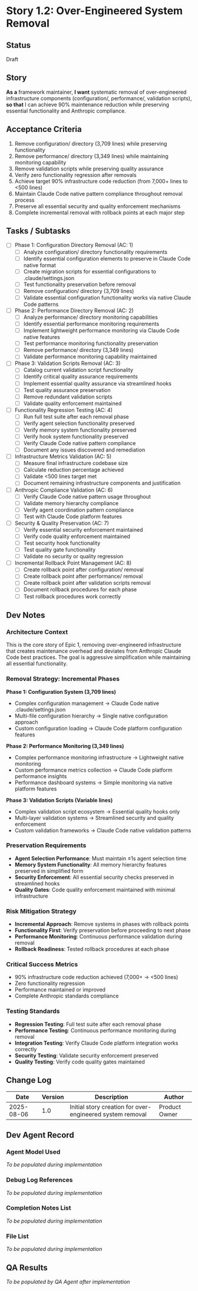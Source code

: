 # Story 1.2: Over-Engineered System Removal

## Status
Draft

## Story

**As a** framework maintainer,
**I want** systematic removal of over-engineered infrastructure components (configuration/, performance/, validation scripts),
**so that** I can achieve 90% maintenance reduction while preserving essential functionality and Anthropic compliance.

## Acceptance Criteria

1. Remove configuration/ directory (3,709 lines) while preserving functionality
2. Remove performance/ directory (3,349 lines) while maintaining monitoring capability  
3. Remove validation scripts while preserving quality assurance
4. Verify zero functionality regression after removals
5. Achieve target 90% infrastructure code reduction (from 7,000+ lines to <500 lines)
6. Maintain Claude Code native pattern compliance throughout removal process
7. Preserve all essential security and quality enforcement mechanisms
8. Complete incremental removal with rollback points at each major step

## Tasks / Subtasks

- [ ] Phase 1: Configuration Directory Removal (AC: 1)
  - [ ] Analyze configuration/ directory functionality requirements
  - [ ] Identify essential configuration elements to preserve in Claude Code native format
  - [ ] Create migration scripts for essential configurations to .claude/settings.json
  - [ ] Test functionality preservation before removal
  - [ ] Remove configuration/ directory (3,709 lines)
  - [ ] Validate essential configuration functionality works via native Claude Code patterns

- [ ] Phase 2: Performance Directory Removal (AC: 2)
  - [ ] Analyze performance/ directory monitoring capabilities
  - [ ] Identify essential performance monitoring requirements
  - [ ] Implement lightweight performance monitoring via Claude Code native features
  - [ ] Test performance monitoring functionality preservation
  - [ ] Remove performance/ directory (3,349 lines)
  - [ ] Validate performance monitoring capability maintained

- [ ] Phase 3: Validation Scripts Removal (AC: 3)
  - [ ] Catalog current validation script functionality
  - [ ] Identify critical quality assurance requirements  
  - [ ] Implement essential quality assurance via streamlined hooks
  - [ ] Test quality assurance preservation
  - [ ] Remove redundant validation scripts
  - [ ] Validate quality enforcement maintained

- [ ] Functionality Regression Testing (AC: 4)
  - [ ] Run full test suite after each removal phase
  - [ ] Verify agent selection functionality preserved
  - [ ] Verify memory system functionality preserved  
  - [ ] Verify hook system functionality preserved
  - [ ] Verify Claude Code native pattern compliance
  - [ ] Document any issues discovered and remediation

- [ ] Infrastructure Metrics Validation (AC: 5)
  - [ ] Measure final infrastructure codebase size
  - [ ] Calculate reduction percentage achieved
  - [ ] Validate <500 lines target met
  - [ ] Document remaining infrastructure components and justification

- [ ] Anthropic Compliance Validation (AC: 6)
  - [ ] Verify Claude Code native pattern usage throughout
  - [ ] Validate memory hierarchy compliance
  - [ ] Verify agent coordination pattern compliance
  - [ ] Test with Claude Code platform features

- [ ] Security & Quality Preservation (AC: 7)
  - [ ] Verify essential security enforcement maintained
  - [ ] Verify code quality enforcement maintained
  - [ ] Test security hook functionality  
  - [ ] Test quality gate functionality
  - [ ] Validate no security or quality regression

- [ ] Incremental Rollback Point Management (AC: 8)
  - [ ] Create rollback point after configuration/ removal
  - [ ] Create rollback point after performance/ removal  
  - [ ] Create rollback point after validation scripts removal
  - [ ] Document rollback procedures for each phase
  - [ ] Test rollback procedures work correctly

## Dev Notes

### Architecture Context
This is the core story of Epic 1, removing over-engineered infrastructure that creates maintenance overhead and deviates from Anthropic Claude Code best practices. The goal is aggressive simplification while maintaining all essential functionality.

### Removal Strategy: Incremental Phases
**Phase 1: Configuration System (3,709 lines)**
- Complex configuration management → Claude Code native .claude/settings.json
- Multi-file configuration hierarchy → Single native configuration approach
- Custom configuration loading → Claude Code platform configuration features

**Phase 2: Performance Monitoring (3,349 lines)**  
- Complex performance monitoring infrastructure → Lightweight native monitoring
- Custom performance metrics collection → Claude Code platform performance insights
- Performance dashboard systems → Simple monitoring via native platform features

**Phase 3: Validation Scripts (Variable lines)**
- Complex validation script ecosystem → Essential quality hooks only
- Multi-layer validation systems → Streamlined security and quality enforcement
- Custom validation frameworks → Claude Code native validation patterns

### Preservation Requirements
- **Agent Selection Performance**: Must maintain ≤1s agent selection time
- **Memory System Functionality**: All memory hierarchy features preserved in simplified form
- **Security Enforcement**: All essential security checks preserved in streamlined hooks
- **Quality Gates**: Code quality enforcement maintained with minimal infrastructure

### Risk Mitigation Strategy
- **Incremental Approach**: Remove systems in phases with rollback points
- **Functionality First**: Verify preservation before proceeding to next phase
- **Performance Monitoring**: Continuous performance validation during removal
- **Rollback Readiness**: Tested rollback procedures at each phase

### Critical Success Metrics
- 90% infrastructure code reduction achieved (7,000+ → <500 lines)
- Zero functionality regression
- Performance maintained or improved
- Complete Anthropic standards compliance

### Testing Standards
- **Regression Testing**: Full test suite after each removal phase
- **Performance Testing**: Continuous performance monitoring during removal
- **Integration Testing**: Verify Claude Code platform integration works correctly
- **Security Testing**: Validate security enforcement preserved
- **Quality Testing**: Verify code quality gates maintained

## Change Log

| Date | Version | Description | Author |
|------|---------|-------------|--------|
| 2025-08-06 | 1.0 | Initial story creation for over-engineered system removal | Product Owner |

## Dev Agent Record

### Agent Model Used
_To be populated during implementation_

### Debug Log References
_To be populated during implementation_  

### Completion Notes List
_To be populated during implementation_

### File List
_To be populated during implementation_

## QA Results
_To be populated by QA Agent after implementation_